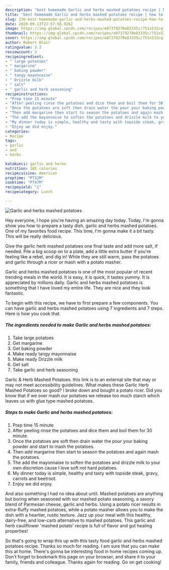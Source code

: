 ```yaml
---
description: "best homemade Garlic and herbs mashed potatoes recipe | how to keep Garlic and herbs mashed potatoes"
title: "best homemade Garlic and herbs mashed potatoes recipe | how to keep Garlic and herbs mashed potatoes"
slug: 236-best-homemade-garlic-and-herbs-mashed-potatoes-recipe-how-to-keep-garlic-and-herbs-mashed-potatoes
date: 2020-09-13T22:57:56.926Z
image: https://img-global.cpcdn.com/recipes/e87379270e83335c/751x532cq70/garlic-and-herbs-mashed-potatoes-recipe-main-photo.jpg
thumbnail: https://img-global.cpcdn.com/recipes/e87379270e83335c/751x532cq70/garlic-and-herbs-mashed-potatoes-recipe-main-photo.jpg
cover: https://img-global.cpcdn.com/recipes/e87379270e83335c/751x532cq70/garlic-and-herbs-mashed-potatoes-recipe-main-photo.jpg
author: Robert Blair
ratingvalue: 3.3
reviewcount: 3
recipeingredient:
- " large potatoes"
- " margarine"
- " baking powder"
- " tangy mayonnaise"
- " Drizzle milk"
- " salt"
- " garlic and herb seasoning"
recipeinstructions:
- "Prep time 15 minute"
- "After peeling rinse the potatoes and dice them and boil them for 30 minute."
- "Once the potatoes are soft then drain water the pour your baking powder and start to mash the potatoes."
- "Then add margarine then start to season the potatoes and again mash the potatoes."
- "The add the mayonnaise to soften the potatoes and drizzle milk to your own discretion cause I love soft not hard potatoes."
- "My dinner today is simple, healthy and tasty with topside steak, gravy, carrots and beetroot."
- "Enjoy we did enjoy."
categories:
- Recipe
tags:
- garlic
- and
- herbs

katakunci: garlic and herbs 
nutrition: 165 calories
recipecuisine: American
preptime: "PT32M"
cooktime: "PT47M"
recipeyield: "1"
recipecategory: Lunch

---
```



![Garlic and herbs mashed potatoes](https://img-global.cpcdn.com/recipes/e87379270e83335c/751x532cq70/garlic-and-herbs-mashed-potatoes-recipe-main-photo.jpg)

Hey everyone, I hope you're having an amazing day today. Today, I'm gonna show you how to prepare a tasty dish, garlic and herbs mashed potatoes. One of my favorites food recipe. This time, I'm gonna make it a bit tasty. This will be really delicious.

Give the garlic herb mashed potatoes one final taste and add more salt, if needed. Pile a big scoop on to a plate, add a little extra butter if you&#39;re feeling like a rebel, and dig in! While they are still warm, pass the potatoes and garlic through a ricer or mash with a potato masher.

Garlic and herbs mashed potatoes is one of the most popular of recent trending meals in the world. It is easy, it is quick, it tastes yummy. It is appreciated by millions daily. Garlic and herbs mashed potatoes is something that I have loved my entire life. They are nice and they look fantastic.


To begin with this recipe, we have to first prepare a few components. You can have garlic and herbs mashed potatoes using 7 ingredients and 7 steps. Here is how you cook that.

<!--inarticleads1-->

##### The ingredients needed to make Garlic and herbs mashed potatoes:

1. Take  large potatoes
1. Get  margarine
1. Get  baking powder
1. Make ready  tangy mayonnaise
1. Make ready  Drizzle milk
1. Get  salt
1. Take  garlic and herb seasoning


Garlic &amp; Herb Mashed Potatoes. this link is to an external site that may or may not meet accessibility guidelines. What makes these Garlic Herb Mashed Potatoes so good? I broke down and bought a potato ricer. Did you know that if we over mash our potatoes we release too much starch which leaves us with glue type mashed potatoes. 

<!--inarticleads2-->

##### Steps to make Garlic and herbs mashed potatoes:

1. Prep time 15 minute
1. After peeling rinse the potatoes and dice them and boil them for 30 minute.
1. Once the potatoes are soft then drain water the pour your baking powder and start to mash the potatoes.
1. Then add margarine then start to season the potatoes and again mash the potatoes.
1. The add the mayonnaise to soften the potatoes and drizzle milk to your own discretion cause I love soft not hard potatoes.
1. My dinner today is simple, healthy and tasty with topside steak, gravy, carrots and beetroot.
1. Enjoy we did enjoy.


And also something I had no idea about until. Mashed potatoes are anything but boring when seasoned with our mashed potato seasoning, a savory blend of Parmesan cheese, garlic and herbs. Using a potato ricer results in extra-fluffy mashed potatoes, while a potato masher allows you to make the dish with a heartier, rustic texture. Jazz up your meal with this healthy, dairy-free, and low-carb alternative to mashed potatoes. This garlic and herb cauliflower &#39;mashed potato&#39; recipe is full of flavor and gut healing properties! 

So that's going to wrap this up with this tasty food garlic and herbs mashed potatoes recipe. Thanks so much for reading. I am sure that you can make this at home. There's gonna be interesting food in home recipes coming up. Don't forget to bookmark this page on your browser, and share it to your family, friends and colleague. Thanks again for reading. Go on get cooking!

